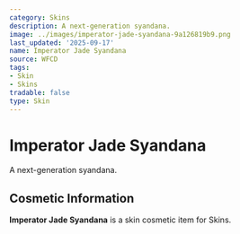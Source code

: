 ```yaml
---
category: Skins
description: A next-generation syandana.
image: ../images/imperator-jade-syandana-9a126819b9.png
last_updated: '2025-09-17'
name: Imperator Jade Syandana
source: WFCD
tags:
- Skin
- Skins
tradable: false
type: Skin
---
```


# Imperator Jade Syandana

A next-generation syandana.

## Cosmetic Information

**Imperator Jade Syandana** is a skin cosmetic item for Skins.

